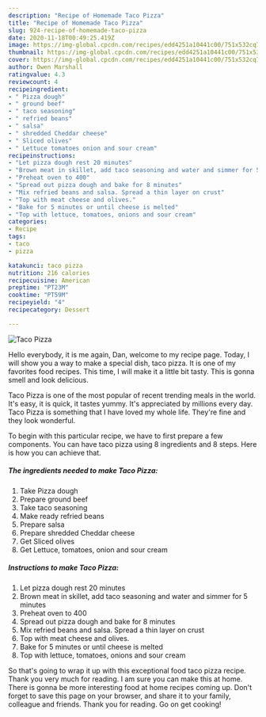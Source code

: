 ```yaml
---
description: "Recipe of Homemade Taco Pizza"
title: "Recipe of Homemade Taco Pizza"
slug: 924-recipe-of-homemade-taco-pizza
date: 2020-11-18T00:49:25.419Z
image: https://img-global.cpcdn.com/recipes/edd4251a10441c00/751x532cq70/taco-pizza-recipe-main-photo.jpg
thumbnail: https://img-global.cpcdn.com/recipes/edd4251a10441c00/751x532cq70/taco-pizza-recipe-main-photo.jpg
cover: https://img-global.cpcdn.com/recipes/edd4251a10441c00/751x532cq70/taco-pizza-recipe-main-photo.jpg
author: Owen Marshall
ratingvalue: 4.3
reviewcount: 4
recipeingredient:
- " Pizza dough"
- " ground beef"
- " taco seasoning"
- " refried beans"
- " salsa"
- " shredded Cheddar cheese"
- " Sliced olives"
- " Lettuce tomatoes onion and sour cream"
recipeinstructions:
- "Let pizza dough rest 20 minutes"
- "Brown meat in skillet, add taco seasoning and water and simmer for 5 minutes"
- "Preheat oven to 400"
- "Spread out pizza dough and bake for 8 minutes"
- "Mix refried beans and salsa. Spread a thin layer on crust"
- "Top with meat cheese and olives."
- "Bake for 5 minutes or until cheese is melted"
- "Top with lettuce, tomatoes, onions and sour cream"
categories:
- Recipe
tags:
- taco
- pizza

katakunci: taco pizza 
nutrition: 216 calories
recipecuisine: American
preptime: "PT23M"
cooktime: "PT59M"
recipeyield: "4"
recipecategory: Dessert

---
```



![Taco Pizza](https://img-global.cpcdn.com/recipes/edd4251a10441c00/751x532cq70/taco-pizza-recipe-main-photo.jpg)

Hello everybody, it is me again, Dan, welcome to my recipe page. Today, I will show you a way to make a special dish, taco pizza. It is one of my favorites food recipes. This time, I will make it a little bit tasty. This is gonna smell and look delicious.

Taco Pizza is one of the most popular of recent trending meals in the world. It's easy, it is quick, it tastes yummy. It's appreciated by millions every day. Taco Pizza is something that I have loved my whole life. They're fine and they look wonderful.




To begin with this particular recipe, we have to first prepare a few components. You can have taco pizza using 8 ingredients and 8 steps. Here is how you can achieve that.

<!--inarticleads1-->

##### The ingredients needed to make Taco Pizza:

1. Take  Pizza dough
1. Prepare  ground beef
1. Take  taco seasoning
1. Make ready  refried beans
1. Prepare  salsa
1. Prepare  shredded Cheddar cheese
1. Get  Sliced olives
1. Get  Lettuce, tomatoes, onion and sour cream




<!--inarticleads2-->

##### Instructions to make Taco Pizza:

1. Let pizza dough rest 20 minutes
1. Brown meat in skillet, add taco seasoning and water and simmer for 5 minutes
1. Preheat oven to 400
1. Spread out pizza dough and bake for 8 minutes
1. Mix refried beans and salsa. Spread a thin layer on crust
1. Top with meat cheese and olives.
1. Bake for 5 minutes or until cheese is melted
1. Top with lettuce, tomatoes, onions and sour cream




So that's going to wrap it up with this exceptional food taco pizza recipe. Thank you very much for reading. I am sure you can make this at home. There is gonna be more interesting food at home recipes coming up. Don't forget to save this page on your browser, and share it to your family, colleague and friends. Thank you for reading. Go on get cooking!
